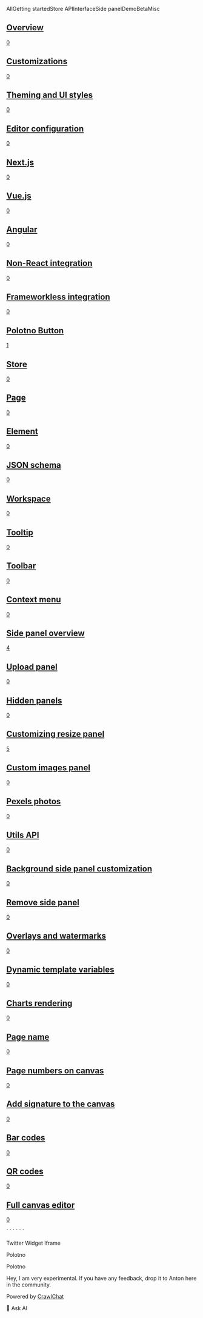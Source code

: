 AllGetting startedStore APIInterfaceSide panelDemoBetaMisc

## [Overview](https://community.polotno.com/c/docs/overview)

[0](https://community.polotno.com/c/docs/overview)

## [Customizations](https://community.polotno.com/c/docs/customizations)

[0](https://community.polotno.com/c/docs/customizations)

## [Theming and UI styles](https://community.polotno.com/c/docs/theming-and-ui-styles)

[0](https://community.polotno.com/c/docs/theming-and-ui-styles)

## [Editor configuration](https://community.polotno.com/c/docs/editor-configuration)

[0](https://community.polotno.com/c/docs/editor-configuration)

## [Next.js](https://community.polotno.com/c/docs/next-js)

[0](https://community.polotno.com/c/docs/next-js)

## [Vue.js](https://community.polotno.com/c/docs/vue-js)

[0](https://community.polotno.com/c/docs/vue-js)

## [Angular](https://community.polotno.com/c/docs/angular)

[0](https://community.polotno.com/c/docs/angular)

## [Non-React integration](https://community.polotno.com/c/docs/non-react-integration)

[0](https://community.polotno.com/c/docs/non-react-integration)

## [Frameworkless integration](https://community.polotno.com/c/docs/frameworkless-integration)

[0](https://community.polotno.com/c/docs/frameworkless-integration)

## [Polotno Button](https://community.polotno.com/c/docs/polotno-button)

[1](https://community.polotno.com/c/docs/polotno-button)

## [Store](https://community.polotno.com/c/docs/store)

[0](https://community.polotno.com/c/docs/store)

## [Page](https://community.polotno.com/c/docs/page)

[0](https://community.polotno.com/c/docs/page)

## [Element](https://community.polotno.com/c/docs/element)

[0](https://community.polotno.com/c/docs/element)

## [JSON schema](https://community.polotno.com/c/docs/json-schema)

[0](https://community.polotno.com/c/docs/json-schema)

## [Workspace](https://community.polotno.com/c/docs/workspace)

[0](https://community.polotno.com/c/docs/workspace)

## [Tooltip](https://community.polotno.com/c/docs/tooltip)

[0](https://community.polotno.com/c/docs/tooltip)

## [Toolbar](https://community.polotno.com/c/docs/toolbar)

[0](https://community.polotno.com/c/docs/toolbar)

## [Context menu](https://community.polotno.com/c/docs/context-menu)

[0](https://community.polotno.com/c/docs/context-menu)

## [Side panel overview](https://community.polotno.com/c/docs/side-panel-overview)

[4](https://community.polotno.com/c/docs/side-panel-overview)

## [Upload panel](https://community.polotno.com/c/docs/upload-panel)

[0](https://community.polotno.com/c/docs/upload-panel)

## [Hidden panels](https://community.polotno.com/c/docs/hidden-panels)

[0](https://community.polotno.com/c/docs/hidden-panels)

## [Customizing resize panel](https://community.polotno.com/c/docs/customizing-resize-panel)

[5](https://community.polotno.com/c/docs/customizing-resize-panel)

## [Custom images panel](https://community.polotno.com/c/docs/custom-images-panel)

[0](https://community.polotno.com/c/docs/custom-images-panel)

## [Pexels photos](https://community.polotno.com/c/docs/pexels-photos)

[0](https://community.polotno.com/c/docs/pexels-photos)

## [Utils API](https://community.polotno.com/c/docs/utils-api)

[0](https://community.polotno.com/c/docs/utils-api)

## [Background side panel customization](https://community.polotno.com/c/docs/background-side-panel-customization)

[0](https://community.polotno.com/c/docs/background-side-panel-customization)

## [Remove side panel](https://community.polotno.com/c/docs/remove-side-panel)

[0](https://community.polotno.com/c/docs/remove-side-panel)

## [Overlays and watermarks](https://community.polotno.com/c/docs/overlays-and-watermarks)

[0](https://community.polotno.com/c/docs/overlays-and-watermarks)

## [Dynamic template variables](https://community.polotno.com/c/docs/dynamic-template-variables)

[0](https://community.polotno.com/c/docs/dynamic-template-variables)

## [Charts rendering](https://community.polotno.com/c/docs/charts-rendering)

[0](https://community.polotno.com/c/docs/charts-rendering)

## [Page name](https://community.polotno.com/c/docs/page-name)

[0](https://community.polotno.com/c/docs/page-name)

## [Page numbers on canvas](https://community.polotno.com/c/docs/page-numbers-on-canvas)

[0](https://community.polotno.com/c/docs/page-numbers-on-canvas)

## [Add signature to the canvas](https://community.polotno.com/c/docs/add-signature-to-the-canvas)

[0](https://community.polotno.com/c/docs/add-signature-to-the-canvas)

## [Bar codes](https://community.polotno.com/c/docs/bar-codes)

[0](https://community.polotno.com/c/docs/bar-codes)

## [QR codes](https://community.polotno.com/c/docs/qr-codes)

[0](https://community.polotno.com/c/docs/qr-codes)

## [Full canvas editor](https://community.polotno.com/c/docs/full-canvas-editor)

[0](https://community.polotno.com/c/docs/full-canvas-editor)

 \`
  \`
  \`
  \`
  \`
  \`


Twitter Widget Iframe

Polotno

Polotno

Hey, I am very experimental. If you have any feedback, drop it to Anton here in the community.

Powered by [CrawlChat](https://crawlchat.com/)

💬 Ask AI